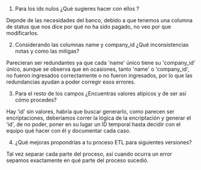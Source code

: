 1. Para los ids nulos ¿Qué sugieres hacer con ellos ?

Depnde de las necesidades del banco, debido a que tenemos una columna de status que nos dice por qué no ha sido pagado, no veo por que modificarlos.

2. Considerando las columnas name y company_id ¿Qué inconsistencias notas
y como las mitigas?

Parecieran ser redundantes ya que cada 'name' único tiene su 'company_id' único, aunque se observa que en ocasiones, tanto 'name' o 'company_id', no fueron ingresados correctamente o no fueron ingresados, por lo que las redundancias ayudan a poder corregir esos errores.

3. Para el resto de los campos ¿Encuentras valores atípicos y de ser así cómo
procedes?

Hay 'id' sin valores, habría que buscar generarlo, como parecen ser encriptaciones, deberíamos correr la lógica de la encriptación y generar el 'id', de no poder, poner en su lugar un ID temporal hasta decidir con el equipo qué hacer con él y documentar cada caso. 


4. ¿Qué mejoras propondrías a tu proceso ETL para siguientes versiones?

Tal vez separar cada parte del proceso, así cuando ocurra un error sepamos exactamente en qué parte del proceso sucedió.
